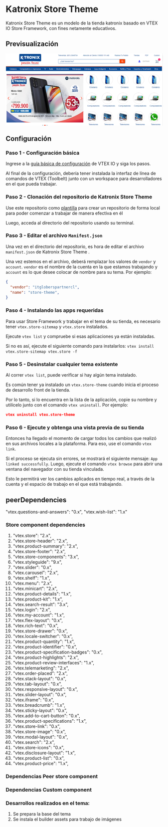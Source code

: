 # Katronix Store Theme 

Katronix Store Theme es un modelo de la tienda katronix basado en VTEX IO Store Framework, con fines netamente educativos.

## Previsualización
 <img src="https://github.com/JeferProgramer/katronix-clone/blob/main/assets/img/Store-Image.PNG" alt="tienda" align="center"/>

## Configuración

### Paso 1 -  Configuración básica

Ingrese a la [guía básica de configuración](https://vtex.io/docs/getting-started/build-stores-with-store-framework/1) de VTEX IO y siga los pasos. 

Al final de la configuración, debería tener instalada la interfaz de línea de comandos de VTEX (Toolbelt) junto con un workspace para desarrolladores en el que pueda trabajar.

### Paso 2 - Clonación del repositorio de Katronix Store Theme 

Use este repositorio como [plantilla](hhttps://github.com/JeferProgramer/katronix-clone) para crear un repositorio de forma local para poder comenzar a trabajar de manera efectiva en él

Luego, acceda al directorio del repositorio usando su terminal.

### Paso 3 - Editar el archivo `Manifest.json`


Una vez en el directorio del repositorio, es hora de editar el archivo `manifest.json` de Katronix Store Theme . 

Una vez estemos en el archivo, deberá remplazar los valores de `vendor` y `account`. `vendor` es el nombre de la cuenta en la que estamos trabajando y `account` es lo que desee colocar de nombre para su tema. Por ejemplo:

```json
{
  "vendor": "itgloberspartnercl",
  "name": "store-theme",
}
```

### Paso 4 -  Instalando las apps requeridas

Para usar Store Framework y trabajar en el tema de su tienda, es necesario tener  `vtex.store-sitemap` y `vtex.store` instalados.

Ejecute `vtex list` y compruebe si esas aplicaciones ya están instaladas. 

Si no es así, ejecute el siguiente comando para instalarlos: `vtex install vtex.store-sitemap vtex.store -f`

### Paso 5 - Desinstalar cualquier tema existente

Al correr `vtex list`, puede verificar si hay algún tema instalado.

Es común tener ya instalado un `vtex.store-theme` cuando inicia el proceso de desarrollo front de la tienda.

Por lo tanto, si lo encuentra en la lista de la aplicación, copie su nombre y utilícelo junto con el comando `vtex uninstall`. Por ejemplo:

```json
vtex uninstall vtex.store-theme
```

### Paso 6 - Ejecute y obtenga una vista previa de su tienda

Entonces ha llegado el momento de cargar todos los cambios que realizó en sus archivos locales a la plataforma. Para eso, use el comando `vtex link`.

Si el proceso se ejecuta sin errores, se mostrará el siguiente mensaje: `App linked successfully`. Luego, ejecute el comando `vtex browse` para abrir una ventana del navegador con su tienda vinculada.

Esto le permitirá ver los cambios aplicados en tiempo real, a través de la cuenta y el espacio de trabajo en el que está trabajando.

## peerDependencies

"vtex.questions-and-answers": "0.x",
"vtex.wish-list": "1.x"

### Store component dependencies
1. "vtex.store": "2.x",
2. "vtex.store-header": "2.x",
3. "vtex.product-summary": "2.x",
4. "vtex.store-footer": "2.x",
5. "vtex.store-components": "3.x",
6. "vtex.styleguide": "9.x",
7. "vtex.slider": "0.x",
8. "vtex.carousel": "2.x",
9. "vtex.shelf": "1.x",
10. "vtex.menu": "2.x",
11. "vtex.minicart": "2.x",
12. "vtex.product-details": "1.x",
13. "vtex.product-kit": "1.x",
14. "vtex.search-result": "3.x",
15. "vtex.login": "2.x",
16. "vtex.my-account": "1.x",
17. "vtex.flex-layout": "0.x",
18. "vtex.rich-text": "0.x",
19. "vtex.store-drawer": "0.x",
20. "vtex.locale-switcher": "0.x",
21. "vtex.product-quantity": "1.x",
22. "vtex.product-identifier": "0.x",
23. "vtex.product-specification-badges": "0.x",
24. "vtex.product-highlights": "2.x",
25. "vtex.product-review-interfaces": "1.x",
26. "vtex.telemarketing": "2.x",
27. "vtex.order-placed": "2.x",
28. "vtex.stack-layout": "0.x",
29. "vtex.tab-layout": "0.x",
30. "vtex.responsive-layout": "0.x",
31. "vtex.slider-layout": "0.x",
32. "vtex.iframe": "0.x",
33. "vtex.breadcrumb": "1.x",
34. "vtex.sticky-layout": "0.x",
35. "vtex.add-to-cart-button": "0.x",
36. "vtex.product-specifications": "1.x",
37. "vtex.store-link": "0.x",
38. "vtex.store-image": "0.x",
39. "vtex.modal-layout": "0.x",
40. "vtex.search": "2.x",
41. "vtex.store-icons": "0.x",
42. "vtex.disclosure-layout": "1.x",
43. "vtex.product-list": "0.x",
44. "vtex.product-price": "1.x",
### Dependencias Peer store component 

### Dependencias Custom component 

### Desarrollos realizados en el tema:

1. Se prepara la base del tema
2. Se instala el builder assets para trabajo de imágenes
